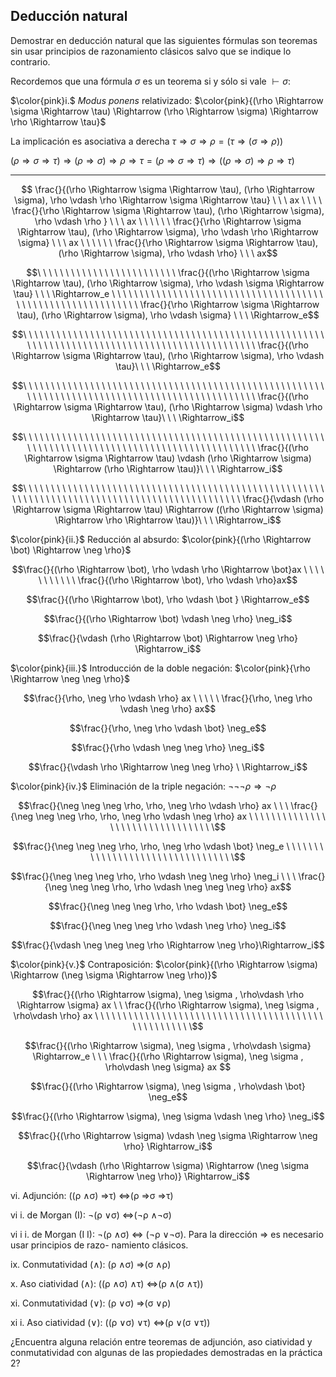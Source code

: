 Deducción natural
---
Demostrar en deducción natural que las siguientes fórmulas son teoremas sin usar principios de razonamiento clásicos salvo que se indique lo contrario. 

Recordemos que una fórmula $\sigma$ es un teorema si y sólo si vale $\vdash \sigma$:

$\color{pink}i.$ $Modus\ ponens$ relativizado: $\color{pink}{(\rho \Rightarrow \sigma \Rightarrow \tau) \Rightarrow (\rho \Rightarrow
\sigma) \Rightarrow \rho \Rightarrow \tau}$

La implicación es asociativa a derecha $\tau \Rightarrow \sigma \Rightarrow \rho = (\tau \Rightarrow (\sigma \Rightarrow \rho))$

$(\rho \Rightarrow \sigma \Rightarrow \tau) \Rightarrow (\rho \Rightarrow
\sigma) \Rightarrow \rho \Rightarrow \tau = (\rho \Rightarrow \sigma \Rightarrow \tau) \Rightarrow ((\rho \Rightarrow
\sigma) \Rightarrow \rho \Rightarrow \tau)$

---

```math
 \frac{}{(\rho \Rightarrow \sigma \Rightarrow \tau), (\rho \Rightarrow
\sigma), \rho \vdash \rho \Rightarrow \sigma \Rightarrow \tau} \ \ \ ax \ \ \ \ \frac{}{\rho \Rightarrow \sigma \Rightarrow \tau), (\rho \Rightarrow
\sigma), \rho \vdash \rho } \ \ \ ax \ \ \ \ \ \ \frac{}{\rho \Rightarrow \sigma \Rightarrow \tau), (\rho \Rightarrow
\sigma), \rho \vdash \rho \Rightarrow \sigma} \ \ \  ax \ \ \ \ \ \ \frac{}{\rho \Rightarrow \sigma \Rightarrow \tau), (\rho \Rightarrow
\sigma), \rho \vdash \rho} \ \ \ ax
```

```math
\ \ \ \ \ \ \ \ \ \ \ \ \ \ \ \ \ \ \ \ \ \ \ \ \ \frac{}{(\rho \Rightarrow \sigma \Rightarrow \tau), (\rho \Rightarrow
\sigma), \rho \vdash \sigma \Rightarrow \tau} \ \ \ \Rightarrow_e \ \ \ \ \ \ \ \ \ \ \ \ \ \ \ \ \ \ \ \ \ \ \ \ \ \ \ \ \ \ \ \ \ \ \ \ \ \ \ \ \ \ \ \ \ \ \ \ \ \ \ \ \ \ \ \ \ \ \ \ \frac{}{\rho \Rightarrow \sigma \Rightarrow \tau), (\rho \Rightarrow
\sigma), \rho \vdash \sigma} \ \ \  \Rightarrow_e
```

```math
\ \ \ \ \ \ \ \ \ \ \ \ \ \ \ \ \ \ \ \ \ \ \ \ \ \ \ \ \ \ \ \ \ \ \ \ \ \ \ \ \ \ \ \ \ \ \ \ \ \ \ \ \ \ \ \ \ \ \ \ \ \ \ \ \ \ \ \ \ \ \ \ \ \ \ \ \ \ \ \ \ \ \ \ \ \ \ \ \ \ \ \ \ \ \ \frac{}{(\rho \Rightarrow \sigma \Rightarrow \tau), (\rho \Rightarrow
\sigma), \rho \vdash \tau}\ \ \  \Rightarrow_e
```

```math
\ \ \ \ \ \ \ \ \ \ \ \ \ \ \ \ \ \ \ \ \ \ \ \ \ \ \ \ \ \ \ \ \ \ \ \ \ \ \ \ \ \ \ \ \ \ \ \ \ \ \ \ \ \ \ \ \ \ \ \ \ \ \ \ \ \ \ \ \ \ \ \ \ \ \ \ \ \ \ \ \ \ \ \ \ \ \ \ \ \ \ \ \ \ \ \frac{}{(\rho \Rightarrow \sigma \Rightarrow \tau), (\rho \Rightarrow
\sigma) \vdash \rho \Rightarrow \tau}\ \ \  \Rightarrow_i
```

```math
\ \ \ \ \ \ \ \ \ \ \ \ \ \ \ \ \ \ \ \ \ \ \ \ \ \ \ \ \ \ \ \ \ \ \ \ \ \ \ \ \ \ \ \ \ \ \ \ \ \ \ \ \ \ \ \ \ \ \ \ \ \ \ \ \ \ \ \ \ \ \ \ \ \ \ \ \ \ \ \ \ \ \ \ \ \ \ \ \ \ \ \ \ \ \ \frac{}{(\rho \Rightarrow \sigma \Rightarrow \tau) \vdash (\rho \Rightarrow
\sigma) \Rightarrow (\rho \Rightarrow \tau)}\ \ \ \Rightarrow_i
```

```math
\ \ \ \ \ \ \ \ \ \ \ \ \ \ \ \ \ \ \ \ \ \ \ \ \ \ \ \ \ \ \ \ \ \ \ \ \ \ \ \ \ \ \ \ \ \ \ \ \ \ \ \ \ \ \ \ \ \ \ \ \ \ \ \ \ \ \ \ \ \ \ \ \ \ \ \ \ \ \ \ \ \ \ \ \ \ \ \ \ \ \ \ \ \ \ \frac{}{\vdash (\rho \Rightarrow \sigma \Rightarrow \tau) \Rightarrow ((\rho \Rightarrow
\sigma) \Rightarrow \rho \Rightarrow \tau)}\ \ \ \Rightarrow_i
```


$\color{pink}{ii.}$ Reducción al absurdo: $\color{pink}{(\rho \Rightarrow \bot) \Rightarrow \neg \rho}$
```math
\frac{}{(\rho \Rightarrow \bot), \rho \vdash \rho \Rightarrow \bot}ax \ \ \ \ \ \ \ \ \ \ \ \frac{}{(\rho \Rightarrow \bot), \rho \vdash \rho}ax
```
```math
\frac{}{(\rho \Rightarrow \bot), \rho \vdash \bot } \Rightarrow_e
```
```math
\frac{}{(\rho \Rightarrow \bot) \vdash \neg \rho} \neg_i
```
```math
\frac{}{\vdash (\rho \Rightarrow \bot) \Rightarrow \neg \rho} \Rightarrow_i
```

$\color{pink}{iii.}$ Introducción de la doble negación: $\color{pink}{\rho \Rightarrow \neg \neg \rho}$
```math
\frac{}{\rho, \neg \rho \vdash \rho} ax \ \ \ \ \ \frac{}{\rho, \neg \rho \vdash \neg \rho} ax
```
```math
\frac{}{\rho, \neg \rho \vdash \bot} \neg_e
```
```math
\frac{}{\rho \vdash \neg \neg \rho} \neg_i
```
```math
\frac{}{\vdash \rho \Rightarrow \neg \neg \rho} \ \Rightarrow_i
```

$\color{pink}{iv.}$ Eliminación de la triple negación: $\neg \neg \neg \rho \Rightarrow \neg \rho$
```math
\frac{}{\neg \neg \neg \rho, \rho, \neg \rho \vdash \rho} ax \ \ \ \frac{}{\neg \neg \neg \rho, \rho, \neg \rho \vdash \neg \rho} ax \ \ \ \ \ \ \ \ \ \ \ \ \ \ \ \ \ \ \ \ \ \ \ \ \ \ \ \ \ \ \ \ \
```
```math
\frac{}{\neg \neg \neg \rho, \rho, \neg \rho \vdash \bot} \neg_e \ \ \ \ \ \ \ \ \ \ \ \ \ \ \ \ \ \ \ \ \ \ \ \ \ \ \ \ \ \ \ \ \
```
```math
\frac{}{\neg \neg \neg \rho, \rho \vdash \neg \neg \rho} \neg_i \ \ \ \frac{}{\neg \neg \neg \rho, \rho \vdash \neg \neg \neg \rho} ax
```
```math
\frac{}{\neg \neg \neg \rho, \rho \vdash \bot} \neg_e
```
```math
\frac{}{\neg \neg \neg \rho \vdash \neg \rho} \neg_i
```
```math
\frac{}{\vdash \neg \neg \neg \rho \Rightarrow \neg \rho}\Rightarrow_i
```

$\color{pink}{v.}$ Contraposición: $\color{pink}{(\rho \Rightarrow \sigma) \Rightarrow (\neg \sigma \Rightarrow \neg \rho)}$
```math
\frac{}{(\rho \Rightarrow \sigma), \neg \sigma  , \rho\vdash \rho \Rightarrow \sigma} ax \ \ \frac{}{(\rho \Rightarrow \sigma), \neg \sigma  , \rho\vdash \rho} ax \ \ \ \ \ \ \ \ \ \ \ \ \ \ \ \ \ \ \ \  \ \ \ \ \ \ \ \ \ \ \ \ \ \ \ \ \ \ \ \ \ \ \ \ \ \ \ \ \ \ \ \
```
```math
\frac{}{(\rho \Rightarrow \sigma), \neg \sigma  , \rho\vdash \sigma} \Rightarrow_e \ \ \ \frac{}{(\rho \Rightarrow \sigma), \neg \sigma  , \rho\vdash \neg \sigma} ax 
```
```math
\frac{}{(\rho \Rightarrow \sigma), \neg \sigma  , \rho\vdash \bot} \neg_e
```
```math
\frac{}{(\rho \Rightarrow \sigma), \neg \sigma \vdash \neg \rho} \neg_i
```
```math
\frac{}{(\rho \Rightarrow \sigma) \vdash \neg \sigma \Rightarrow \neg \rho} \Rightarrow_i
```
```math
\frac{}{\vdash (\rho \Rightarrow \sigma) \Rightarrow (\neg \sigma \Rightarrow \neg \rho)} \Rightarrow_i
```

vi. Adjunción: ((ρ ∧σ) ⇒τ) ⇔(ρ ⇒σ ⇒τ)

vi i. de Morgan (I): ¬(ρ ∨σ) ⇔(¬ρ ∧¬σ)

vi i i. de Morgan (I I): ¬(ρ ∧σ) ⇔ (¬ρ ∨¬σ). Para la
dirección ⇒ es necesario usar principios de razo-
namiento clásicos.

ix. Conmutatividad (∧): (ρ ∧σ) ⇒(σ ∧ρ)

x. Aso ciatividad (∧): ((ρ ∧σ) ∧τ) ⇔(ρ ∧(σ ∧τ))

xi. Conmutatividad (∨): (ρ ∨σ) ⇒(σ ∨ρ)

xi i. Aso ciatividad (∨): ((ρ ∨σ) ∨τ) ⇔(ρ ∨(σ ∨τ))

¿Encuentra alguna relación entre teoremas de adjunción, aso ciatividad y conmutatividad con algunas de las
propiedades demostradas en la práctica 2?

